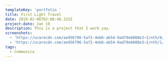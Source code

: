```yaml
---
templateKey: 'portfolio '
title: First Light Travel
date: 2019-01-06T02:08:48.315Z
project-date: Jan 19
description: This is a project that I work yay.
screenshots:
  - 'https://ucarecdn.com/ae956796-5af2-4eb6-ab54-9ad79eb008e3~2/nth/0/'
  - 'https://ucarecdn.com/ae956796-5af2-4eb6-ab54-9ad79eb008e3~2/nth/1/'
tags:
  - Communica
---
```


